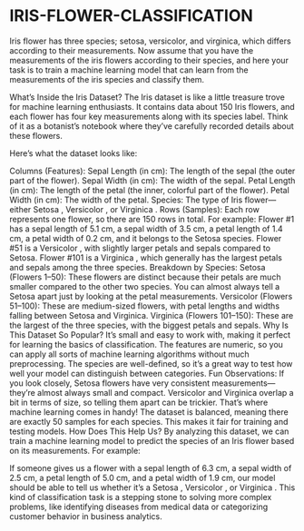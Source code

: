 # IRIS-FLOWER-CLASSIFICATION
Iris flower has three species; setosa, versicolor, and virginica, which differs according to their measurements. Now assume that you have the measurements of the iris flowers according to their species, and here your task is to train a machine learning model that can learn from the measurements of the iris species and classify them.

What’s Inside the Iris Dataset?
The Iris dataset is like a little treasure trove for machine learning enthusiasts. It contains data about 150 Iris flowers, and each flower has four key measurements along with its species label. Think of it as a botanist’s notebook where they’ve carefully recorded details about these flowers.

Here’s what the dataset looks like:

Columns (Features):
Sepal Length (in cm): The length of the sepal (the outer part of the flower).
Sepal Width (in cm): The width of the sepal.
Petal Length (in cm): The length of the petal (the inner, colorful part of the flower).
Petal Width (in cm): The width of the petal.
Species: The type of Iris flower—either Setosa , Versicolor , or Virginica .
Rows (Samples):
Each row represents one flower, so there are 150 rows in total. For example:
Flower #1 has a sepal length of 5.1 cm, a sepal width of 3.5 cm, a petal length of 1.4 cm, a petal width of 0.2 cm, and it belongs to the Setosa species.
Flower #51 is a Versicolor , with slightly larger petals and sepals compared to Setosa.
Flower #101 is a Virginica , which generally has the largest petals and sepals among the three species.
Breakdown by Species:
Setosa (Flowers 1–50): These flowers are distinct because their petals are much smaller compared to the other two species. You can almost always tell a Setosa apart just by looking at the petal measurements.
Versicolor (Flowers 51–100): These are medium-sized flowers, with petal lengths and widths falling between Setosa and Virginica.
Virginica (Flowers 101–150): These are the largest of the three species, with the biggest petals and sepals.
Why Is This Dataset So Popular?
It’s small and easy to work with, making it perfect for learning the basics of classification.
The features are numeric, so you can apply all sorts of machine learning algorithms without much preprocessing.
The species are well-defined, so it’s a great way to test how well your model can distinguish between categories.
Fun Observations:
If you look closely, Setosa flowers have very consistent measurements—they’re almost always small and compact.
Versicolor and Virginica overlap a bit in terms of size, so telling them apart can be trickier. That’s where machine learning comes in handy!
The dataset is balanced, meaning there are exactly 50 samples for each species. This makes it fair for training and testing models.
How Does This Help Us?
By analyzing this dataset, we can train a machine learning model to predict the species of an Iris flower based on its measurements. For example:

If someone gives us a flower with a sepal length of 6.3 cm, a sepal width of 2.5 cm, a petal length of 5.0 cm, and a petal width of 1.9 cm, our model should be able to tell us whether it’s a Setosa , Versicolor , or Virginica .
This kind of classification task is a stepping stone to solving more complex problems, like identifying diseases from medical data or categorizing customer behavior in business analytics.

